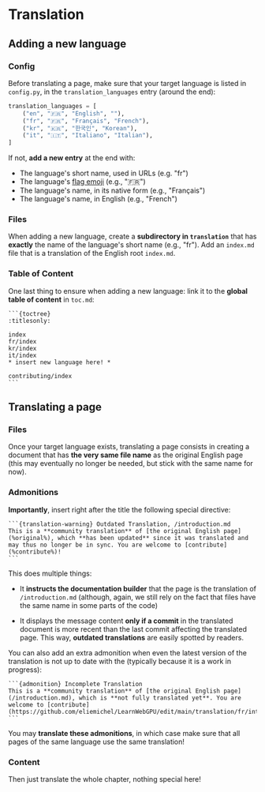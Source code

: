 Translation
===========

Adding a new language
---------------------

### Config

Before translating a page, make sure that your target language is listed in `config.py`, in the `translation_languages` entry (around the end):

```python
translation_languages = [
    ("en", "🇫🇷", "English", ""),
    ("fr", "🇫🇷", "Français", "French"),
    ("kr", "🇰🇷", "한국인", "Korean"),
    ("it", "🇮🇹", "Italiano", "Italian"),
]
```

If not, **add a new entry** at the end with:

 - The language's short name, used in URLs (e.g. "fr")
 - The language's [flag emoji](https://emojipedia.org/flags) (e.g., "🇫🇷")
 - The language's name, in its native form (e.g., "Français")
 - The language's name, in English (e.g., "French")

### Files

When adding a new language, create a **subdirectory in `translation`** that has **exactly** the name of the language's short name (e.g., "fr"). Add an `index.md` file that is a translation of the English root `index.md`.

### Table of Content

One last thing to ensure when adding a new language: link it to the **global table of content** in `toc.md`:

````
```{toctree}
:titlesonly:

index
fr/index
kr/index
it/index
* insert new language here! *

contributing/index
```
````

Translating a page
------------------

### Files

Once your target language exists, translating a page consists in creating a document that has **the very same file name** as the original English page (this may eventually no longer be needed, but stick with the same name for now).

### Admonitions

**Importantly**, insert right after the title the following special directive:

````
```{translation-warning} Outdated Translation, /introduction.md
This is a **community translation** of [the original English page](%original%), which **has been updated** since it was translated and may thus no longer be in sync. You are welcome to [contribute](%contribute%)!
```
````

This does multiple things:

 - It **instructs the documentation builder** that the page is the translation of `/introduction.md` (although, again, we still rely on the fact that files have the same name in some parts of the code)

 - It displays the message content **only if a commit** in the translated document is more recent than the last commit affecting the translated page. This way, **outdated translations** are easily spotted by readers.

You can also add an extra admonition when even the latest version of the translation is not up to date with the (typically because it is a work in progress):

````
```{admonition} Incomplete Translation
This is a **community translation** of [the original English page](/introduction.md), which is **not fully translated yet**. You are welcome to [contribute](https://github.com/eliemichel/LearnWebGPU/edit/main/translation/fr/introduction.md)!
```
````

You may **translate these admonitions**, in which case make sure that all pages of the same language use the same translation!

### Content

Then just translate the whole chapter, nothing special here!
